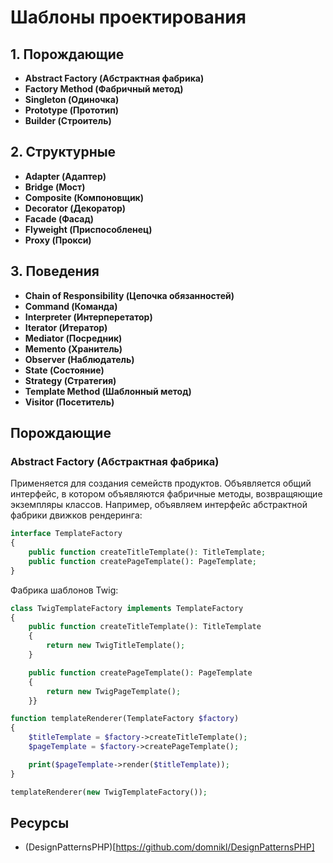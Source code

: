 # Шаблоны проектирования

## 1. Порождающие

* **Abstract Factory (Абстрактная фабрика)**
* **Factory Method (Фабричный метод)**
* **Singleton (Одиночка)**
* **Prototype (Прототип)**
* **Builder (Строитель)**

## 2. Структурные

* **Adapter (Адаптер)**
* **Bridge (Мост)**
* **Composite (Компоновщик)**
* **Decorator (Декоратор)**
* **Facade (Фасад)**
* **Flyweight (Приспособленец)**
* **Proxy (Прокси)**

## 3. Поведения

* **Chain of Responsibility (Цепочка обязанностей)**
* **Command (Команда)**
* **Interpreter (Интерперетатор)**
* **Iterator (Итератор)**
* **Mediator (Посредник)**
* **Memento (Хранитель)**
* **Observer (Наблюдатель)**
* **State (Состояние)**
* **Strategy (Стратегия)**
* **Template Method (Шаблонный метод)**
* **Visitor (Посетитель)**

## Порождающие

### Abstract Factory (Абстрактная фабрика)

Применяется для создания семейств продуктов. Объявляется общий интерфейс, в котором объявляются
фабричные методы, возвращяющие экземпляры классов. Например, объявляем интерфейс абстрактной
фабрики движков рендеринга: 

```php
interface TemplateFactory
{
    public function createTitleTemplate(): TitleTemplate;
    public function createPageTemplate(): PageTemplate;
}
```

Фабрика шаблонов Twig:
```php
class TwigTemplateFactory implements TemplateFactory
{
    public function createTitleTemplate(): TitleTemplate
    {
        return new TwigTitleTemplate();
    }

    public function createPageTemplate(): PageTemplate
    {
        return new TwigPageTemplate();
    }}
```

```php
function templateRenderer(TemplateFactory $factory)
{
    $titleTemplate = $factory->createTitleTemplate();
    $pageTemplate = $factory->createPageTemplate();

    print($pageTemplate->render($titleTemplate));
}
```

```php
templateRenderer(new TwigTemplateFactory());
```

## Ресурсы
* (DesignPatternsPHP)[https://github.com/domnikl/DesignPatternsPHP]
